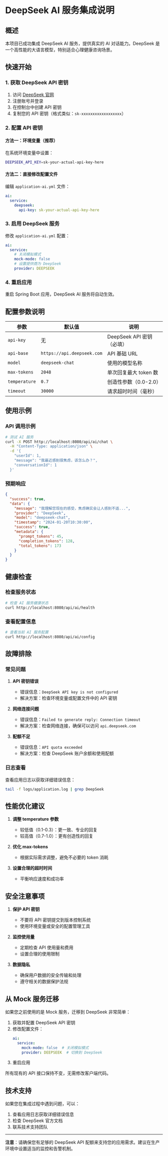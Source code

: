 # DeepSeek AI 服务集成说明

## 概述

本项目已成功集成 DeepSeek AI 服务，提供真实的 AI 对话能力。DeepSeek 是一个高性能的大语言模型，特别适合心理健康咨询场景。

## 快速开始

### 1. 获取 DeepSeek API 密钥

1. 访问 [DeepSeek 官网](https://www.deepseek.com/)
2. 注册账号并登录
3. 在控制台中创建 API 密钥
4. 复制您的 API 密钥（格式类似：`sk-xxxxxxxxxxxxxxxxxx`）

### 2. 配置 API 密钥

#### 方法一：环境变量（推荐）

在系统环境变量中设置：
```bash
DEEPSEEK_API_KEY=sk-your-actual-api-key-here
```

#### 方法二：直接修改配置文件

编辑 `application-ai.yml` 文件：
```yaml
ai:
  service:
    deepseek:
      api-key: sk-your-actual-api-key-here
```

### 3. 启用 DeepSeek 服务

修改 `application-ai.yml` 配置：
```yaml
ai:
  service:
    # 关闭模拟模式
    mock-mode: false
    # 设置提供商为 DeepSeek
    provider: DEEPSEEK
```

### 4. 重启应用

重启 Spring Boot 应用，DeepSeek AI 服务将自动生效。

## 配置参数说明

| 参数 | 默认值 | 说明 |
|------|--------|------|
| `api-key` | 无 | DeepSeek API 密钥（必填） |
| `api-base` | `https://api.deepseek.com` | API 基础 URL |
| `model` | `deepseek-chat` | 使用的模型名称 |
| `max-tokens` | `2048` | 单次回复最大 token 数 |
| `temperature` | `0.7` | 创造性参数（0.0-2.0） |
| `timeout` | `30000` | 请求超时时间（毫秒） |

## 使用示例

### API 调用示例

```bash
# 测试 AI 服务
curl -X POST http://localhost:8080/api/ai/chat \
  -H "Content-Type: application/json" \
  -d '{
    "userId": 1,
    "message": "我最近感到很焦虑，该怎么办？",
    "conversationId": 1
  }'
```

### 预期响应

```json
{
  "success": true,
  "data": {
    "message": "我理解您现在的感受，焦虑确实会让人感到不适...",
    "provider": "DeepSeek",
    "model": "deepseek-chat",
    "timestamp": "2024-01-20T10:30:00",
    "success": true,
    "metadata": {
      "prompt_tokens": 45,
      "completion_tokens": 128,
      "total_tokens": 173
    }
  }
}
```

## 健康检查

### 检查服务状态

```bash
# 检查 AI 服务健康状态
curl http://localhost:8080/api/ai/health
```

### 查看配置信息

```bash
# 查看当前 AI 服务配置
curl http://localhost:8080/api/ai/config
```

## 故障排除

### 常见问题

1. **API 密钥错误**
   - 错误信息：`DeepSeek API key is not configured`
   - 解决方案：检查环境变量或配置文件中的 API 密钥

2. **网络连接问题**
   - 错误信息：`Failed to generate reply: Connection timeout`
   - 解决方案：检查网络连接，确保可以访问 `api.deepseek.com`

3. **配额不足**
   - 错误信息：`API quota exceeded`
   - 解决方案：检查 DeepSeek 账户余额和使用配额

### 日志查看

查看应用日志以获取详细错误信息：
```bash
tail -f logs/application.log | grep DeepSeek
```

## 性能优化建议

1. **调整 temperature 参数**
   - 较低值（0.1-0.3）：更一致、专业的回复
   - 较高值（0.7-1.0）：更有创造性的回复

2. **优化 max-tokens**
   - 根据实际需求调整，避免不必要的 token 消耗

3. **设置合理的超时时间**
   - 平衡响应速度和成功率

## 安全注意事项

1. **保护 API 密钥**
   - 不要将 API 密钥提交到版本控制系统
   - 使用环境变量或安全的配置管理工具

2. **监控使用量**
   - 定期检查 API 使用量和费用
   - 设置合理的使用限制

3. **数据隐私**
   - 确保用户数据的安全传输和处理
   - 遵守相关的数据保护法规

## 从 Mock 服务迁移

如果您之前使用的是 Mock 服务，迁移到 DeepSeek 非常简单：

1. 获取并配置 DeepSeek API 密钥
2. 修改配置文件：
   ```yaml
   ai:
     service:
       mock-mode: false  # 关闭模拟模式
       provider: DEEPSEEK  # 切换到 DeepSeek
   ```
3. 重启应用

所有现有的 API 接口保持不变，无需修改客户端代码。

## 技术支持

如果您在集成过程中遇到问题，可以：

1. 查看应用日志获取详细错误信息
2. 检查 DeepSeek 官方文档
3. 联系技术支持团队

---

**注意**：请确保您有足够的 DeepSeek API 配额来支持您的应用需求。建议在生产环境中设置适当的监控和告警机制。